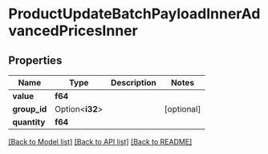 # ProductUpdateBatchPayloadInnerAdvancedPricesInner

## Properties

Name | Type | Description | Notes
------------ | ------------- | ------------- | -------------
**value** | **f64** |  | 
**group_id** | Option<**i32**> |  | [optional]
**quantity** | **f64** |  | 

[[Back to Model list]](../README.md#documentation-for-models) [[Back to API list]](../README.md#documentation-for-api-endpoints) [[Back to README]](../README.md)


